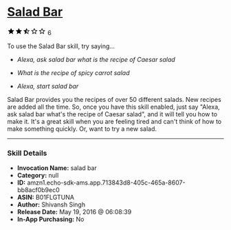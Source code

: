 # [Salad Bar](http://alexa.amazon.com/#skills/amzn1.echo-sdk-ams.app.713843d8-405c-465a-8607-bb8acf0b9ec0)
![2.3 stars](../../images/ic_star_black_18dp_1x.png)![2.3 stars](../../images/ic_star_black_18dp_1x.png)![2.3 stars](../../images/ic_star_half_black_18dp_1x.png)![2.3 stars](../../images/ic_star_border_black_18dp_1x.png)![2.3 stars](../../images/ic_star_border_black_18dp_1x.png) 6

To use the Salad Bar skill, try saying...

* *Alexa, ask salad bar what is the recipe of Caesar salad*

* *What is the recipe of spicy carrot salad*

* *Alexa, start salad bar*

Salad Bar provides you the recipes of over 50 different salads. New recipes are added all the time. So, once you have this skill enabled, just say "Alexa, ask salad bar what's the recipe of Caesar salad", and it will tell you how to make it. 
It's a great skill when you are feeling tired and can't think of how to make something quickly. Or, want to try a new salad.

***

### Skill Details

* **Invocation Name:** salad bar
* **Category:** null
* **ID:** amzn1.echo-sdk-ams.app.713843d8-405c-465a-8607-bb8acf0b9ec0
* **ASIN:** B01FLGTUNA
* **Author:** Shivansh Singh
* **Release Date:** May 19, 2016 @ 06:08:39
* **In-App Purchasing:** No
